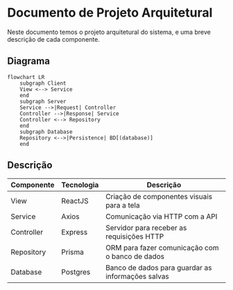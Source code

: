 # Documento de Projeto Arquitetural

Neste documento temos o projeto arquitetural do sistema, e uma breve descrição de cada componente.

## Diagrama 

```mermaid
flowchart LR
    subgraph Client
    View <--> Service
    end
    subgraph Server
    Service -->|Request| Controller
    Controller -->|Response| Service
    Controller <--> Repository
    end
    subgraph Database
    Repository <-->|Persistence| BD[(database)]
    end
```

## Descrição

| Componente | Tecnologia | Descrição
|------------|------------|----------
|View|ReactJS| Criação de componentes visuais para a tela
|Service|Axios| Comunicação via HTTP com a API
|Controller| Express| Servidor para receber as requisições HTTP
|Repository| Prisma| ORM para fazer comunicação com o banco de dados
|Database|Postgres| Banco de dados para guardar as informações salvas